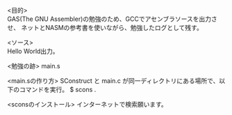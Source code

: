 <目的>  
 GAS(The GNU Assembler)の勉強のため、GCCでアセンブラソースを出力させ、
ネットとNASMの参考書を使いながら、勉強したログとして残す。  

<ソース>  
 Hello World出力。  

<勉強の跡>
 main.s

<main.sの作り方>
 SConstruct と main.c が同一ディレクトリにある場所で、以下のコマンドを実行。
$ scons .

<sconsのインストール>
 インターネットで検索願います。
